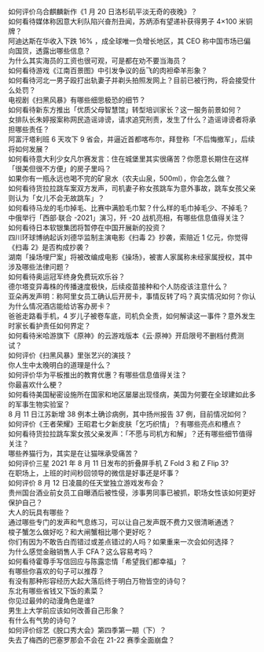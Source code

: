 如何评价乌合麒麟新作《1 月 20 日洛杉矶平淡无奇的夜晚》？  
如何看待媒体称因意大利队陷兴奋剂丑闻，苏炳添有望递补获得男子 4×100 米铜牌？  
阿迪达斯在华收入下跌 16% ，成全球唯一负增长地区，其 CEO 称中国市场已偏向国货，透露出哪些信息？  
为什么其实海员的工资也很可观，可是都在劝不要当海员？  
如何看待游戏《江南百景图》中引发争议的岳飞的肉袒牵羊形象？  
如何看待河北一男子殴打出轨妻子并剃头拍照发网上？目前已被行拘，将会接受什么处罚？  
电视剧《扫黑风暴》有哪些细思极恐的细节？  
如何看待新东方推出「优质父母智慧馆」转型培训家长？这一服务前景如何？  
女排队长朱婷报案称网民造谣诽谤，请求追究刑责，发生了什么？造谣诽谤者将承担哪些责任？  
阿富汗塔利班 6 天攻下 9 省会，并逼近首都喀布尔，拜登称「不后悔撤军」，后续将如何发展？  
如何看待意大利少女凡尔赛发言：住在城堡里其实很痛苦？你愿意长期住在这样「很美但很不方便」的房子里吗？  
如果你有一瓶永远也喝不完的矿泉水（农夫山泉，500ml），你会怎么做？  
如何看待货拉拉跳车案双方发声，司机妻子称女孩跳车为意外事故，跳车女孩父亲则认为「女儿不会无故跳车」？  
如何看待马龙的毛巾掉毛、比赛中满脸毛巾絮？什么样的毛巾掉毛少、不掉毛？  
中俄举行「西部·联合 -2021」演习，歼 -20 战机亮相，有哪些信息值得关注？  
如何看待日本软银集团将暂停在中国开展新的投资？  
四川环球博纳起诉刘德华监制主演电影《扫毒 2》抄袭，索赔近 1 亿元，你觉得《扫毒 2》是否构成抄袭？  
湖南「操场埋尸案」将被改编成电影《操场》，被害人家属称未经家属授权，其中涉及哪些法律问题？  
如何看待奥运冠军终身免费玩欢乐谷？  
德尔塔变异毒株的传播速度极快，后续疫苗接种和个人防疫该注意什么？  
亚朵再发声明：称阿里女员工确认后开房卡，事情反转了吗？真实情况如何？你认为什么情况酒店能给访客办房卡？  
爸爸走路看手机，4 岁儿子被卷车底，司机负全责，如何解读这一事件？意外发生时家长看护责任如何界定？  
如何看待米哈游旗下《原神》的云游戏版本《云·原神》开启限号不删档付费测试？  
如何评价《扫黑风暴》里张艺兴的演技？  
你人生中太晚明白的道理是什么？  
如何评价华为平板推出的教育优惠？有哪些信息值得关注？  
你最喜欢什么梗？  
如何看待美国秘密设施所在国家和地区屡屡出现怪病，美国为何要在全球建如此多的军事生物实验室？  
8 月 11 日江苏新增 38 例本土确诊病例，其中扬州报告 37 例，目前情况如何？  
如何评价《王者荣耀》王昭君七夕新皮肤「乞巧织情」？有哪些亮点和槽点？  
如何看待货拉拉跳车案女孩父亲发声：「不愿与司机方和解」？还有哪些细节值得关注？  
哪些养猫行为，其实是在让猫咪承受痛苦？  
如何评价三星 2021 年 8 月 11 日发布的折叠屏手机 Z Fold 3 和 Z Flip 3?  
在职场上，上班的时间秒回领导的微信是好事还是坏事？  
如何评价 8 月 12 日凌晨的任天堂独立游戏发布会？  
贵州国台酒业前女员工自曝酒后被性侵，涉事男同事已被抓，职场女性该如何更好保护自己？  
大人的玩具有哪些？  
通过哪些专门的发声和气息练习，可以让自己发声既不费力又很清晰通透？  
梭子蟹怎么做好吃？和大闸蟹相比哪个更好吃？  
你们有因为不敢告白而错过或差点错过的人吗？如果重来一次会如何选择？  
为什么感觉金融销售人手 CFA？这么容易考吗？  
如何看待霍尊手写信回应与陈露恋情「希望我们都幸福」？  
有哪些你喜欢的句子可以推荐？  
有没有那种形容经历大起大落后终于明白万物皆空的诗句？  
东北有哪些省钱又下饭的素菜？  
你见过最帅的动漫角色是谁?  
男生上大学前应该如何改善自己形象？  
有什么有气势的诗句？  
如何评价综艺《脱口秀大会》第四季第一期（下）？  
失去了梅西的巴塞罗那会不会在 21-22 赛季全面崩盘？  

